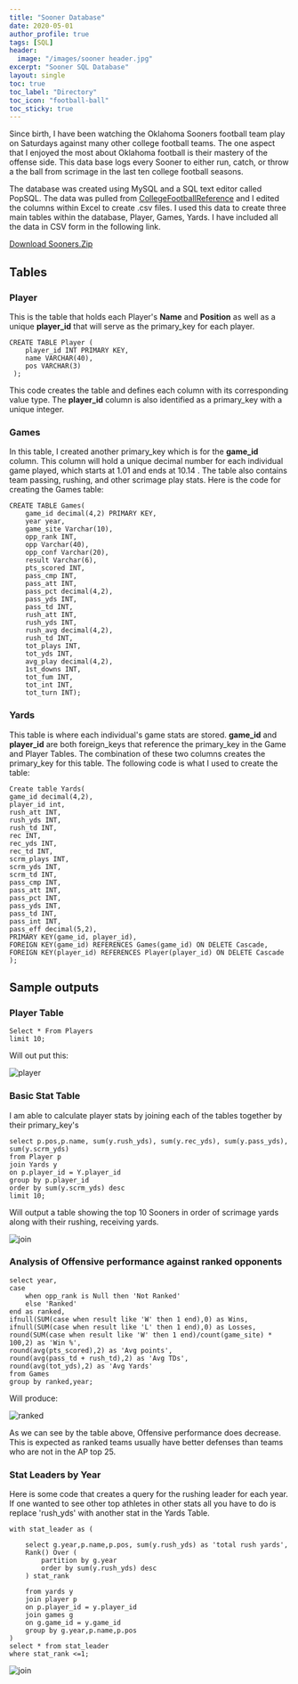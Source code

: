 ```yaml
---
title: "Sooner Database"
date: 2020-05-01
author_profile: true
tags: [SQL]
header:
  image: "/images/sooner header.jpg"
excerpt: "Sooner SQL Database"
layout: single
toc: true
toc_label: "Directory"
toc_icon: "football-ball"
toc_sticky: true
---
```


Since birth, I have been watching the Oklahoma Sooners football team play on Saturdays against many other college football teams. The one aspect that I enjoyed the most about Oklahoma football is their mastery of the offense side. This data base logs every Sooner to either run, catch, or throw a the ball from scrimage in the last ten college football seasons.

The database was created using MySQL and a SQL text editor called PopSQL. The data was pulled from [CollegeFootballReference](https://www.sports-reference.com/cfb/schools/oklahoma/) and I edited the columns within Excel to create .csv files. I used this data to create three main tables within the database, Player, Games, Yards. I have included all the data in CSV form in the following link.

[Download Sooners.Zip](https://isaiahcarp13.github.io/downloads/Sooners.zip)

## Tables

### Player

This is the table that holds each Player's **Name** and **Position** as well as a unique **player_id** that will serve as the primary_key for each player.

~~~~mysql
CREATE TABLE Player (
    player_id INT PRIMARY KEY,
    name VARCHAR(40),
    pos VARCHAR(3)
 );
~~~~

This code creates the table and defines each column with its corresponding value type. The **player_id** column is also identified as a primary_key with a unique integer.


### Games

In this table, I created another primary_key which is for the **game_id** column. This column will hold a unique decimal number for each individual game played, which starts at 1.01 and ends at 10.14 . The table also contains team passing, rushing, and other scrimage play stats. Here is the code for creating the Games table:

~~~~mysql
CREATE TABLE Games(
	game_id decimal(4,2) PRIMARY KEY,
	year year,
	game_site Varchar(10),
	opp_rank INT,
	opp Varchar(40),
	opp_conf Varchar(20),
	result Varchar(6),
	pts_scored INT,
	pass_cmp INT,
	pass_att INT,
	pass_pct decimal(4,2),
	pass_yds INT,
	pass_td INT,
	rush_att INT,
	rush_yds INT,
	rush_avg decimal(4,2),
	rush_td INT,
	tot_plays INT,
	tot_yds INT,
	avg_play decimal(4,2),
	1st_downs INT,
	tot_fum INT,
	tot_int INT,
	tot_turn INT);
~~~~

### Yards

This table is where each individual's game stats are stored. **game_id** and **player_id** are both foreign_keys that reference the primary_key in the Game and Player Tables. The combination of these two columns creates the primary_key for this table. The following code is what I used to create the table:

~~~~mysql
Create table Yards(
game_id decimal(4,2),
player_id int,
rush_att INT,
rush_yds INT,
rush_td INT,
rec INT,
rec_yds INT,
rec_td INT,
scrm_plays INT,
scrm_yds INT,
scrm_td INT,
pass_cmp INT,
pass_att INT,
pass_pct INT,
pass_yds INT,
pass_td INT,
pass_int INT,
pass_eff decimal(5,2),
PRIMARY KEY(game_id, player_id),
FOREIGN KEY(game_id) REFERENCES Games(game_id) ON DELETE Cascade,
FOREIGN KEY(player_id) REFERENCES Player(player_id) ON DELETE Cascade
);
~~~~

## Sample outputs

### Player Table
~~~~mysql
Select * From Players
limit 10;
~~~~

Will out put this:

<img src="{{ site.url }}{{ site.baseurl }}/images/sooner/player sample.png" alt="player"/>


### Basic Stat Table

I am able to calculate player stats by joining each of the tables together by their primary_key's

~~~~mysql
select p.pos,p.name, sum(y.rush_yds), sum(y.rec_yds), sum(y.pass_yds), sum(y.scrm_yds)
from Player p
join Yards y
on p.player_id = Y.player_id
group by p.player_id
order by sum(y.scrm_yds) desc
limit 10;
~~~~

Will output a table showing the top 10 Sooners in order of scrimage yards along with their rushing, receiving yards.


<img src="{{ site.url }}{{ site.baseurl }}/images/sooner/join table sample.png" alt="join"/>

### Analysis of Offensive performance against ranked opponents
~~~~mysql
select year,
case
    when opp_rank is Null then 'Not Ranked'
    else 'Ranked'
end as ranked,
ifnull(SUM(case when result like 'W' then 1 end),0) as Wins,
ifnull(SUM(case when result like 'L' then 1 end),0) as Losses,
round(SUM(case when result like 'W' then 1 end)/count(game_site) * 100,2) as 'Win %',
round(avg(pts_scored),2) as 'Avg points',
round(avg(pass_td + rush_td),2) as 'Avg TDs',
round(avg(tot_yds),2) as 'Avg Yards'
from Games
group by ranked,year;
~~~~
Will produce:

<img src="{{ site.url }}{{ site.baseurl }}/images/sooner/ranked.png" alt="ranked"/>

As we can see by the table above, Offensive performance does decrease. This is expected as ranked teams usually have better defenses than teams who are not in the AP top 25.

### Stat Leaders by Year

Here is some code that creates a query for the rushing leader for each year. If one wanted to see other top athletes in other stats all you have to do is replace 'rush_yds' with another stat in the Yards Table.

~~~~MySQL
with stat_leader as (

    select g.year,p.name,p.pos, sum(y.rush_yds) as 'total rush yards',
    Rank() Over (
        partition by g.year
        order by sum(y.rush_yds) desc
    ) stat_rank

    from yards y
    join player p
    on p.player_id = y.player_id
    join games g
    on g.game_id = y.game_id
    group by g.year,p.name,p.pos
)
select * from stat_leader
where stat_rank <=1;
~~~~

<img src="{{ site.url }}{{ site.baseurl }}/images/sooner/stat leader.png" alt="join"/>

